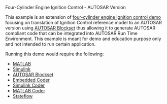 Four-Cylinder Engine Ignition Control - AUTOSAR Version
	
This example is an extension of [four-cylinder engine Ignition control demo](https://www.mathworks.com/matlabcentral/fileexchange/69271-four-cylinder-engine-ignition-control-simulation) focusing on translation of Ignition Control reference model to an AUTOSAR version using [AUTOSAR Blockset](https://www.mathworks.com/products/autosar.html?s_tid=FX_PR_info) thus allowing it to generate AUTOSAR compliant code that can be integrated into AUTOSAR Run Time Environment. This example is meant for demo and education purpose only and not intended to run certain application.

Running this demo would require the following:

- [MATLAB](https://www.mathworks.com/products/matlab.html?s_tid=FX_PR_info)
- [Simulink](https://www.mathworks.com/products/simulink.html?s_tid=FX_PR_info)
- [AUTOSAR Blockset](https://www.mathworks.com/products/autosar.html?s_tid=FX_PR_info)
- [Embedded Coder](https://www.mathworks.com/products/embedded-coder.html)
- [Simulink Coder](https://www.mathworks.com/products/simulink-coder.html)
- [MATLAB Coder](https://www.mathworks.com/products/matlab-coder.html)
- [Stateflow](https://www.mathworks.com/products/stateflow.html?s_tid=FX_PR_info)
